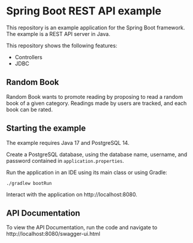 Spring Boot REST API example
=====

This repository is an example application for the Spring Boot framework.
The example is a REST API server in Java.

This repository shows the following features:
* Controllers
* JDBC



Random Book
----

Random Book wants to promote reading by proposing to read a random book of a given category. 
Readings made by users are tracked, and each book can be rated.



Starting the example
----

The example requires Java 17 and PostgreSQL 14.

Create a PostgreSQL database, using the database name, username, and password contained in `application.properties`. 

Run the application in an IDE using its main class or using Gradle: 

```
./gradlew bootRun
```

Interact with the application on http://localhost:8080.




API Documentation
----

To view the API Documentation, run the code and navigate to http://localhost:8080/swagger-ui.html
